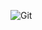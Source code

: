 ![Git](https://github.com/rishab-t0910/website/assets/84303733/3eed73e9-1577-44fd-87a9-b67a55670126)
